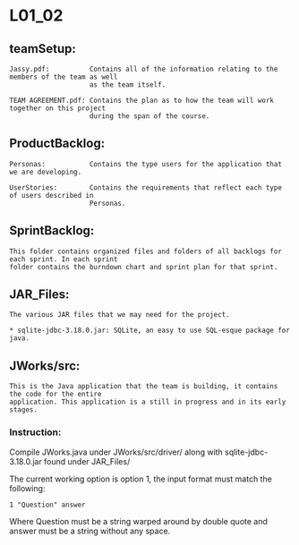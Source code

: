 # L01_02

## teamSetup:
 
    Jassy.pdf:          Contains all of the information relating to the members of the team as well
                        as the team itself.
                        
    TEAM AGREEMENT.pdf: Contains the plan as to how the team will work together on this project
                        during the span of the course.

## ProductBacklog:
    
    Personas:           Contains the type users for the application that we are developing.

    UserStories:        Contains the requirements that reflect each type of users described in 
                        Personas.
                        
## SprintBacklog:

    This folder contains organized files and folders of all backlogs for each sprint. In each sprint
	folder contains the burndown chart and sprint plan for that sprint.


## JAR_Files:

    The various JAR files that we may need for the project.

    * sqlite-jdbc-3.18.0.jar: SQLite, an easy to use SQL-esque package for java.

## JWorks/src:              
    
    This is the Java application that the team is building, it contains the code for the entire 
    application. This application is a still in progress and in its early stages.
    
### Instruction: 
Compile JWorks.java under JWorks/src/driver/ along with sqlite-jdbc-3.18.0.jar found under JAR_Files/

The current working option is option 1, the input format must match the following:

```
1 "Question" answer
```

Where Question must be a string warped around by double quote and answer must be a string without any space.
